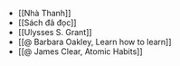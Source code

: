- [[Nhà Thanh]]
- [[Sách đã đọc]]
- [[Ulysses S. Grant]]
- [[@ Barbara Oakley, Learn how to learn]]
- [[@ James Clear, Atomic Habits]]

